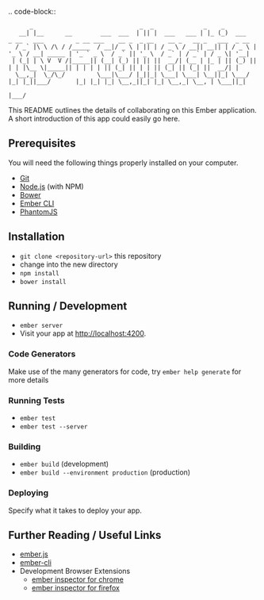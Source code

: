 .. code-block::

          _                              _  _              _    _
       __| |__      __        ___  ___  | || |  ___   ___ | |_ (_)  ___   _ __   ___         _ __ ___    __ _  _ __    __ _   __ _   ___  _ __
      / _` |\ \ /\ / /_____  / __|/ _ \ | || | / _ \ / __|| __|| | / _ \ | '_ \ / __| _____ | '_ ` _ \  / _` || '_ \  / _` | / _` | / _ \| '__|
     | (_| | \ V  V /|_____|| (__| (_) || || ||  __/| (__ | |_ | || (_) || | | |\__ \|_____|| | | | | || (_| || | | || (_| || (_| ||  __/| |
      \__,_|  \_/\_/         \___|\___/ |_||_| \___| \___| \__||_| \___/ |_| |_||___/       |_| |_| |_| \__,_||_| |_| \__,_| \__, | \___||_|
                                                                                                                             |___/

This README outlines the details of collaborating on this Ember application.
A short introduction of this app could easily go here.

## Prerequisites

You will need the following things properly installed on your computer.

* [Git](http://git-scm.com/)
* [Node.js](http://nodejs.org/) (with NPM)
* [Bower](http://bower.io/)
* [Ember CLI](http://www.ember-cli.com/)
* [PhantomJS](http://phantomjs.org/)

## Installation

* `git clone <repository-url>` this repository
* change into the new directory
* `npm install`
* `bower install`

## Running / Development

* `ember server`
* Visit your app at [http://localhost:4200](http://localhost:4200).

### Code Generators

Make use of the many generators for code, try `ember help generate` for more details

### Running Tests

* `ember test`
* `ember test --server`

### Building

* `ember build` (development)
* `ember build --environment production` (production)

### Deploying

Specify what it takes to deploy your app.

## Further Reading / Useful Links

* [ember.js](http://emberjs.com/)
* [ember-cli](http://www.ember-cli.com/)
* Development Browser Extensions
  * [ember inspector for chrome](https://chrome.google.com/webstore/detail/ember-inspector/bmdblncegkenkacieihfhpjfppoconhi)
  * [ember inspector for firefox](https://addons.mozilla.org/en-US/firefox/addon/ember-inspector/)

